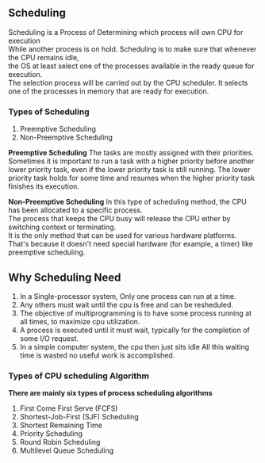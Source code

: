 
## Scheduling 

  Scheduling is a Process of Determining which process will own CPU for execution  
  While another process is on hold. Scheduling is to make sure that whenever the CPU remains idle,  
  the OS at least select one of the processes available in the ready queue for execution.  
  The selection process will be carried out by the CPU scheduler. It selects one of the processes in memory that are ready for execution.

  ### Types of Scheduling
1. Preemptive Scheduling
2. Non-Preemptive Scheduling

**Preemptive Scheduling**
The tasks are mostly assigned with their priorities. Sometimes it is important to run a task with a higher priority before another lower priority task, even if the lower priority task is still running. The lower priority task holds for some time and resumes when the higher priority task finishes its execution.

**Non-Preemptive Scheduling**
In this type of scheduling method, the CPU has been allocated to a specific process.  
The process that keeps the CPU busy will release the CPU either by switching context or terminating.  
It is the only method that can be used for various hardware platforms.  
That's because it doesn't need special hardware (for example, a timer) like preemptive scheduling.


## Why Scheduling Need

1. In a Single-processor system, Only one process can run at a time.
2. Any others must wait until the cpu is free and can be resheduled.
3. The objective of multiprogramming is to have some process running at all times, to maximize cpu utilization.
4. A process is executed until it must wait, typically for the completion of some I/O request.
5. In a simple computer system, the cpu then just sits idle All this waiting time is wasted no useful work is accomplished.



### Types of CPU scheduling Algorithm
 **There are mainly six types of process scheduling algorithms**

1. First Come First Serve (FCFS)
2. Shortest-Job-First (SJF) Scheduling
3. Shortest Remaining Time
4. Priority Scheduling
5. Round Robin Scheduling
6. Multilevel Queue Scheduling

